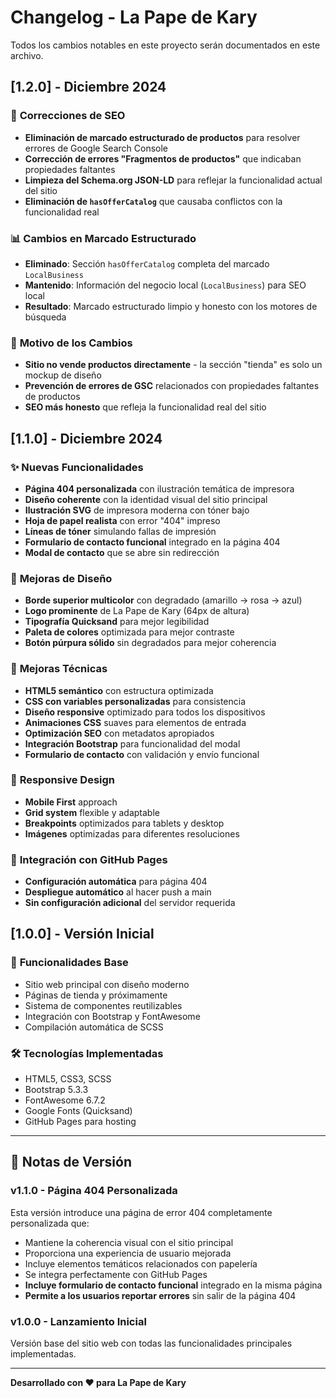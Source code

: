 # Changelog - La Pape de Kary

Todos los cambios notables en este proyecto serán documentados en este archivo.

## [1.2.0] - Diciembre 2024

### 🔧 **Correcciones de SEO**
- **Eliminación de marcado estructurado de productos** para resolver errores de Google Search Console
- **Corrección de errores "Fragmentos de productos"** que indicaban propiedades faltantes
- **Limpieza del Schema.org JSON-LD** para reflejar la funcionalidad actual del sitio
- **Eliminación de `hasOfferCatalog`** que causaba conflictos con la funcionalidad real

### 📊 **Cambios en Marcado Estructurado**
- **Eliminado**: Sección `hasOfferCatalog` completa del marcado `LocalBusiness`
- **Mantenido**: Información del negocio local (`LocalBusiness`) para SEO local
- **Resultado**: Marcado estructurado limpio y honesto con los motores de búsqueda

### 🎯 **Motivo de los Cambios**
- **Sitio no vende productos directamente** - la sección "tienda" es solo un mockup de diseño
- **Prevención de errores de GSC** relacionados con propiedades faltantes de productos
- **SEO más honesto** que refleja la funcionalidad real del sitio

## [1.1.0] - Diciembre 2024

### ✨ **Nuevas Funcionalidades**
- **Página 404 personalizada** con ilustración temática de impresora
- **Diseño coherente** con la identidad visual del sitio principal
- **Ilustración SVG** de impresora moderna con tóner bajo
- **Hoja de papel realista** con error "404" impreso
- **Líneas de tóner** simulando fallas de impresión
- **Formulario de contacto funcional** integrado en la página 404
- **Modal de contacto** que se abre sin redirección

### 🎨 **Mejoras de Diseño**
- **Borde superior multicolor** con degradado (amarillo → rosa → azul)
- **Logo prominente** de La Pape de Kary (64px de altura)
- **Tipografía Quicksand** para mejor legibilidad
- **Paleta de colores** optimizada para mejor contraste
- **Botón púrpura sólido** sin degradados para mejor coherencia

### 🔧 **Mejoras Técnicas**
- **HTML5 semántico** con estructura optimizada
- **CSS con variables personalizadas** para consistencia
- **Diseño responsive** optimizado para todos los dispositivos
- **Animaciones CSS** suaves para elementos de entrada
- **Optimización SEO** con metadatos apropiados
- **Integración Bootstrap** para funcionalidad del modal
- **Formulario de contacto** con validación y envío funcional

### 📱 **Responsive Design**
- **Mobile First** approach
- **Grid system** flexible y adaptable
- **Breakpoints** optimizados para tablets y desktop
- **Imágenes** optimizadas para diferentes resoluciones

### 🚀 **Integración con GitHub Pages**
- **Configuración automática** para página 404
- **Despliegue automático** al hacer push a main
- **Sin configuración adicional** del servidor requerida

## [1.0.0] - Versión Inicial

### 🎯 **Funcionalidades Base**
- Sitio web principal con diseño moderno
- Páginas de tienda y próximamente
- Sistema de componentes reutilizables
- Integración con Bootstrap y FontAwesome
- Compilación automática de SCSS

### 🛠️ **Tecnologías Implementadas**
- HTML5, CSS3, SCSS
- Bootstrap 5.3.3
- FontAwesome 6.7.2
- Google Fonts (Quicksand)
- GitHub Pages para hosting

---

## 📝 **Notas de Versión**

### **v1.1.0 - Página 404 Personalizada**
Esta versión introduce una página de error 404 completamente personalizada que:
- Mantiene la coherencia visual con el sitio principal
- Proporciona una experiencia de usuario mejorada
- Incluye elementos temáticos relacionados con papelería
- Se integra perfectamente con GitHub Pages
- **Incluye formulario de contacto funcional** integrado en la misma página
- **Permite a los usuarios reportar errores** sin salir de la página 404

### **v1.0.0 - Lanzamiento Inicial**
Versión base del sitio web con todas las funcionalidades principales implementadas.

---

**Desarrollado con ❤️ para La Pape de Kary**
